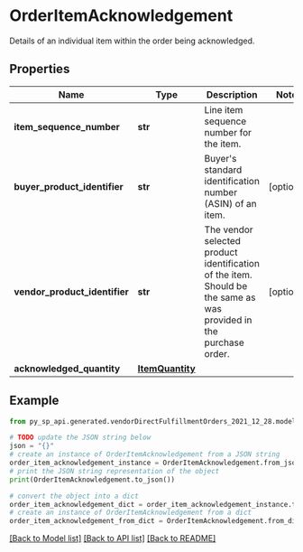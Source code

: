 # OrderItemAcknowledgement

Details of an individual item within the order being acknowledged.

## Properties

Name | Type | Description | Notes
------------ | ------------- | ------------- | -------------
**item_sequence_number** | **str** | Line item sequence number for the item. | 
**buyer_product_identifier** | **str** | Buyer&#39;s standard identification number (ASIN) of an item. | [optional] 
**vendor_product_identifier** | **str** | The vendor selected product identification of the item. Should be the same as was provided in the purchase order. | [optional] 
**acknowledged_quantity** | [**ItemQuantity**](ItemQuantity.md) |  | 

## Example

```python
from py_sp_api.generated.vendorDirectFulfillmentOrders_2021_12_28.models.order_item_acknowledgement import OrderItemAcknowledgement

# TODO update the JSON string below
json = "{}"
# create an instance of OrderItemAcknowledgement from a JSON string
order_item_acknowledgement_instance = OrderItemAcknowledgement.from_json(json)
# print the JSON string representation of the object
print(OrderItemAcknowledgement.to_json())

# convert the object into a dict
order_item_acknowledgement_dict = order_item_acknowledgement_instance.to_dict()
# create an instance of OrderItemAcknowledgement from a dict
order_item_acknowledgement_from_dict = OrderItemAcknowledgement.from_dict(order_item_acknowledgement_dict)
```
[[Back to Model list]](../README.md#documentation-for-models) [[Back to API list]](../README.md#documentation-for-api-endpoints) [[Back to README]](../README.md)


